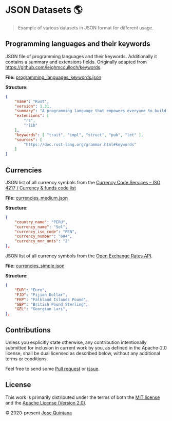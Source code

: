 # JSON Datasets 🌎

> Example of various datasets in JSON format for different usage.

## Programming languages and their keywords

JSON file of programming languages and their keywords. Additionally it contains a summary and extensions fields. Originally adapted from https://github.com/leighmcculloch/keywords.

__File:__ [programming_languages_keywords.json](./json/programming-languages/programming_languages_keywords.json)

__Structure:__

```json
{
    "name": "Rust",
    "version": 1.31,
    "summary": "A programming language that empowers everyone to build reliable and efficient software.",
    "extensions": [
        "rs",
        "rlib"
    ],
    "keywords": [ "trait", "impl", "struct", "pub", "let" ],
    "sources": [
        "https://doc.rust-lang.org/grammar.html#keywords"
    ]
}
```

## Currencies

JSON list of all currency symbols from the [Currency Code Services – ISO 4217 / Currency & funds code list](https://www.currency-iso.org/en/home/tables.html)

__File:__ [currencies_medium.json](./json/currencies/currencies_medium.json)

__Structure:__

```json
{
    "country_name": "PERU",
    "currency_name": "Sol",
    "currency_iso_code": "PEN",
    "currency_number": "604",
    "currency_mnr_unts": "2"
},
```

JSON list of all currency symbols from the [Open Exchange Rates API](https://docs.openexchangerates.org/docs/currencies-json).

__File:__ [currencies_simple.json](./json/currencies/currencies_simple.json)

__Structure:__

```json
{
    "EUR": "Euro",
    "FJD": "Fijian Dollar",
    "FKP": "Falkland Islands Pound",
    "GBP": "British Pound Sterling",
    "GEL": "Georgian Lari",
},
```

## Contributions

Unless you explicitly state otherwise, any contribution intentionally submitted for inclusion in current work by you, as defined in the Apache-2.0 license, shall be dual licensed as described below, without any additional terms or conditions.

Feel free to send some [Pull request](https://github.com/joseluisq/json-datasets/pulls) or [issue](https://github.com/joseluisq/json-datasets/issues).

## License

This work is primarily distributed under the terms of both the [MIT license](LICENSE-MIT) and the [Apache License (Version 2.0)](LICENSE-APACHE).

© 2020-present [Jose Quintana](https://git.io/joseluisq)
